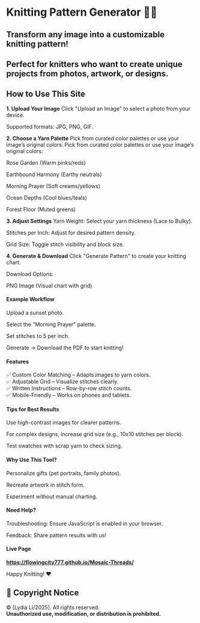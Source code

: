 # Knitting Pattern Generator 🧶✨
## Transform any image into a customizable knitting pattern!
## Perfect for knitters who want to create unique projects from photos, artwork, or designs.

## **How to Use This Site**
**1. Upload Your Image**
Click "Upload an Image" to select a photo from your device.

Supported formats: JPG, PNG, GIF.

**2. Choose a Yarn Palette**
Pick from curated color palettes or use your image’s original colors:
Pick from curated color palettes or use your image’s original colors:

Rose Garden (Warm pinks/reds)

Earthbound Harmony (Earthy neutrals)

Morning Prayer (Soft creams/yellows)

Ocean Depths (Cool blues/teals)

Forest Floor (Muted greens)

**3. Adjust Settings**
Yarn Weight: Select your yarn thickness (Lace to Bulky).

Stitches per Inch: Adjust for desired pattern density.

Grid Size: Toggle stitch visibility and block size.

**4. Generate & Download**
Click "Generate Pattern" to create your knitting chart.

Download Options:

PNG Image (Visual chart with grid)

#### Example Workflow
Upload a sunset photo.

Select the "Morning Prayer" palette.

Set stitches to 5 per inch.

Generate → Download the PDF to start knitting!

#### Features
✅ Custom Color Matching – Adapts images to yarn colors. <br>
✅ Adjustable Grid – Visualize stitches clearly. <br>
✅ Written Instructions – Row-by-row stitch counts. <br>
✅ Mobile-Friendly – Works on phones and tablets. <br>

#### Tips for Best Results
Use high-contrast images for clearer patterns.

For complex designs, increase grid size (e.g., 10x10 stitches per block).

Test swatches with scrap yarn to check sizing.

#### Why Use This Tool?
Personalize gifts (pet portraits, family photos).

Recreate artwork in stitch form.

Experiment without manual charting.

#### Need Help?
Troubleshooting: Ensure JavaScript is enabled in your browser.

Feedback: Share pattern results with us!

#### **Live Page**
**https://flowingcity777.github.io/Mosaic-Threads/**

Happy Knitting! ❤️

## 📜 Copyright Notice  
© [Lydia Li/2025]. All rights reserved.  
**Unauthorized use, modification, or distribution is prohibited.** 
